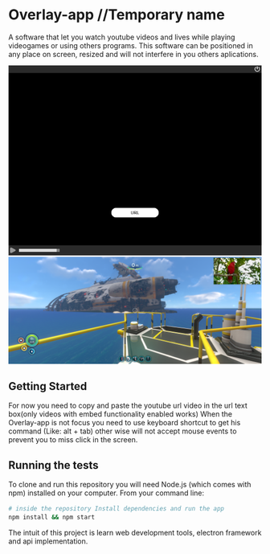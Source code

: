 # Overlay-app //Temporary name

A software that let you watch youtube videos and lives while playing videogames or using others programs.
This software can be positioned in any place on screen, resized and will not interfere in you others aplications.

![simple ui](https://raw.githubusercontent.com/Kendov/Overlay-app/master/.github/ui.png?raw=true)
![in game image](https://raw.githubusercontent.com/Kendov/Overlay-app/master/.github/inGame.png?raw=true)

## Getting Started
For now you need to copy and paste the youtube url video in the url text box(only videos with embed functionality enabled works)
When the Overlay-app is not focus you need to use keyboard shortcut to get his command (Like: alt + tab) other wise will not accept mouse events to prevent you to miss click in the screen.

## Running the tests

To clone and run this repository you will need Node.js (which comes with npm) installed on your computer. From your command line:

```bash
# inside the repository Install dependencies and run the app
npm install && npm start
```







The intuit of this project is learn web development tools, electron framework and api implementation.

